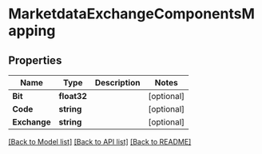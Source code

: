 # MarketdataExchangeComponentsMapping

## Properties

Name | Type | Description | Notes
------------ | ------------- | ------------- | -------------
**Bit** | **float32** |  | [optional] 
**Code** | **string** |  | [optional] 
**Exchange** | **string** |  | [optional] 

[[Back to Model list]](../README.md#documentation-for-models) [[Back to API list]](../README.md#documentation-for-api-endpoints) [[Back to README]](../README.md)


